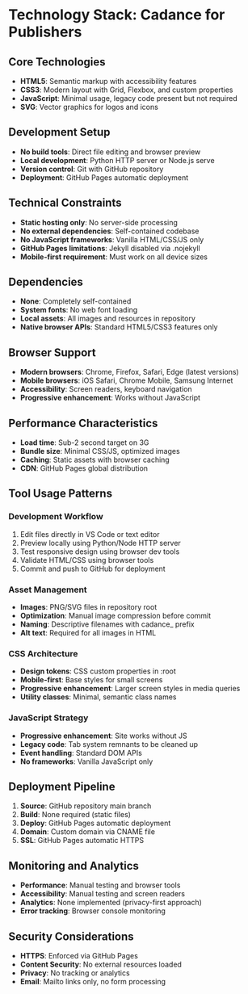 # Technology Stack: Cadance for Publishers

## Core Technologies
- **HTML5**: Semantic markup with accessibility features
- **CSS3**: Modern layout with Grid, Flexbox, and custom properties
- **JavaScript**: Minimal usage, legacy code present but not required
- **SVG**: Vector graphics for logos and icons

## Development Setup
- **No build tools**: Direct file editing and browser preview
- **Local development**: Python HTTP server or Node.js serve
- **Version control**: Git with GitHub repository
- **Deployment**: GitHub Pages automatic deployment

## Technical Constraints
- **Static hosting only**: No server-side processing
- **No external dependencies**: Self-contained codebase
- **No JavaScript frameworks**: Vanilla HTML/CSS/JS only
- **GitHub Pages limitations**: Jekyll disabled via .nojekyll
- **Mobile-first requirement**: Must work on all device sizes

## Dependencies
- **None**: Completely self-contained
- **System fonts**: No web font loading
- **Local assets**: All images and resources in repository
- **Native browser APIs**: Standard HTML5/CSS3 features only

## Browser Support
- **Modern browsers**: Chrome, Firefox, Safari, Edge (latest versions)
- **Mobile browsers**: iOS Safari, Chrome Mobile, Samsung Internet
- **Accessibility**: Screen readers, keyboard navigation
- **Progressive enhancement**: Works without JavaScript

## Performance Characteristics
- **Load time**: Sub-2 second target on 3G
- **Bundle size**: Minimal CSS/JS, optimized images
- **Caching**: Static assets with browser caching
- **CDN**: GitHub Pages global distribution

## Tool Usage Patterns

### Development Workflow
1. Edit files directly in VS Code or text editor
2. Preview locally using Python/Node HTTP server
3. Test responsive design using browser dev tools
4. Validate HTML/CSS using browser tools
5. Commit and push to GitHub for deployment

### Asset Management
- **Images**: PNG/SVG files in repository root
- **Optimization**: Manual image compression before commit
- **Naming**: Descriptive filenames with cadance_ prefix
- **Alt text**: Required for all images in HTML

### CSS Architecture
- **Design tokens**: CSS custom properties in :root
- **Mobile-first**: Base styles for small screens
- **Progressive enhancement**: Larger screen styles in media queries
- **Utility classes**: Minimal, semantic class names

### JavaScript Strategy
- **Progressive enhancement**: Site works without JS
- **Legacy code**: Tab system remnants to be cleaned up
- **Event handling**: Standard DOM APIs
- **No frameworks**: Vanilla JavaScript only

## Deployment Pipeline
1. **Source**: GitHub repository main branch
2. **Build**: None required (static files)
3. **Deploy**: GitHub Pages automatic deployment
4. **Domain**: Custom domain via CNAME file
5. **SSL**: GitHub Pages automatic HTTPS

## Monitoring and Analytics
- **Performance**: Manual testing and browser tools
- **Accessibility**: Manual testing and screen readers
- **Analytics**: None implemented (privacy-first approach)
- **Error tracking**: Browser console monitoring

## Security Considerations
- **HTTPS**: Enforced via GitHub Pages
- **Content Security**: No external resources loaded
- **Privacy**: No tracking or analytics
- **Email**: Mailto links only, no form processing
